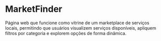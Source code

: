 # MarketFinder
Página web que funcione como vitrine de um marketplace de serviços locais, permitindo que usuários visualizem serviços disponíveis, apliquem filtros por categoria e explorem opções de forma dinâmica.
